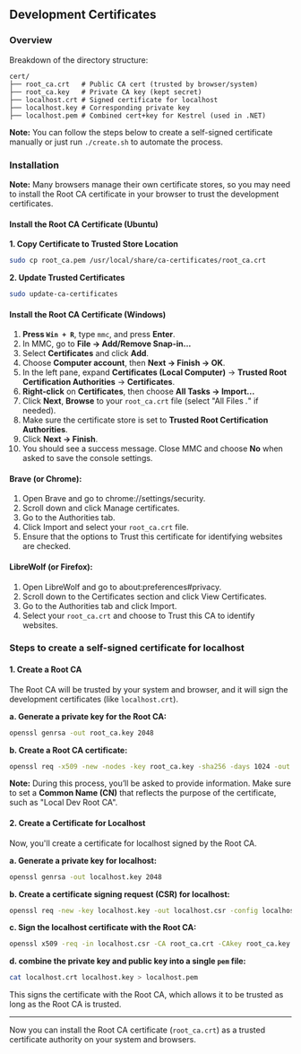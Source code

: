 ## Development Certificates

### Overview

Breakdown of the directory structure:

```text
cert/
├── root_ca.crt   # Public CA cert (trusted by browser/system)
├── root_ca.key   # Private CA key (kept secret)
├── localhost.crt # Signed certificate for localhost
├── localhost.key # Corresponding private key
├── localhost.pem # Combined cert+key for Kestrel (used in .NET)
```

**Note:** You can follow the steps below to create a self-signed certificate manually or just run `./create.sh` to automate the process.

### Installation

**Note:** Many browsers manage their own certificate stores, so you may need to install the Root CA certificate in your browser to trust the development certificates.

#### Install the Root CA Certificate (Ubuntu)

**1. Copy Certificate to Trusted Store Location**

```sh
sudo cp root_ca.pem /usr/local/share/ca-certificates/root_ca.crt
```

**2. Update Trusted Certificates**

```sh
sudo update-ca-certificates
```

#### Install the Root CA Certificate (Windows)

1. **Press `Win + R`**, type `mmc`, and press **Enter**.
2. In MMC, go to **File → Add/Remove Snap-in...**
3. Select **Certificates** and click **Add**.
4. Choose **Computer account**, then **Next → Finish → OK**.
5. In the left pane, expand **Certificates (Local Computer)** → **Trusted Root Certification Authorities** → **Certificates**.
6. **Right-click** on **Certificates**, then choose **All Tasks → Import...**
7. Click **Next**, **Browse** to your `root_ca.crt` file (select "All Files _._" if needed).
8. Make sure the certificate store is set to **Trusted Root Certification Authorities**.
9. Click **Next → Finish**.
10. You should see a success message. Close MMC and choose **No** when asked to save the console settings.

#### Brave (or Chrome):

1.  Open Brave and go to chrome://settings/security.
2.  Scroll down and click Manage certificates.
3.  Go to the Authorities tab.
4.  Click Import and select your `root_ca.crt` file.
5.  Ensure that the options to Trust this certificate for identifying websites are checked.

#### LibreWolf (or Firefox):

1.  Open LibreWolf and go to about:preferences#privacy.
2.  Scroll down to the Certificates section and click View Certificates.
3.  Go to the Authorities tab and click Import.
4.  Select your `root_ca.crt` and choose to Trust this CA to identify websites.

### Steps to create a self-signed certificate for localhost

#### 1. **Create a Root CA**

The Root CA will be trusted by your system and browser, and it will sign the development certificates (like `localhost.crt`).

**a. Generate a private key for the Root CA:**

```sh
openssl genrsa -out root_ca.key 2048
```

**b. Create a Root CA certificate:**

```sh
openssl req -x509 -new -nodes -key root_ca.key -sha256 -days 1024 -out root_ca.crt -config root_ca.conf
```

**Note:** During this process, you’ll be asked to provide information. Make sure to set a **Common Name (CN)** that reflects the purpose of the certificate, such as "Local Dev Root CA".

#### 2. **Create a Certificate for Localhost**

Now, you'll create a certificate for localhost signed by the Root CA.

**a. Generate a private key for localhost:**

```sh
openssl genrsa -out localhost.key 2048
```

**b. Create a certificate signing request (CSR) for localhost:**

```sh
openssl req -new -key localhost.key -out localhost.csr -config localhost.conf
```

**c. Sign the localhost certificate with the Root CA:**

```sh
openssl x509 -req -in localhost.csr -CA root_ca.crt -CAkey root_ca.key -CAcreateserial -out localhost.crt -days 500 -sha256 -extfile localhost.conf -extensions req_ext
```

**d. combine the private key and public key into a single `pem` file:**

```sh
cat localhost.crt localhost.key > localhost.pem
```

This signs the certificate with the Root CA, which allows it to be trusted as long as the Root CA is trusted.

---

Now you can install the Root CA certificate (`root_ca.crt`) as a trusted certificate authority on your system and browsers.
